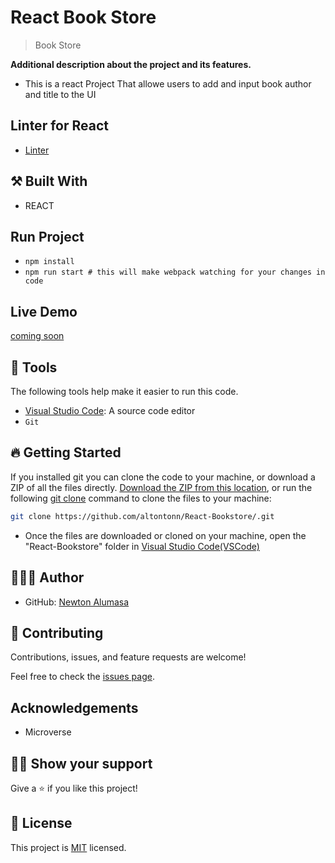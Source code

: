 

# React Book Store

> Book Store

**Additional description about the project and its features.**
- This is a react Project That allowe users to add and input book author and title to the UI

## Linter for React
- [Linter](https://github.com/microverseinc/linters-config/tree/master/react-redux)

## ⚒️ Built With

- REACT

## Run Project

- `npm install`
- `npm run start # this will make webpack watching for your changes in code`


## Live Demo
[coming soon]()

## 🧰 Tools

The following tools help make it easier to run this code.

- [Visual Studio Code](https://code.visualstudio.com/): A source code editor
- `Git`

## 🔥 Getting Started

If you installed git you can clone the code to your machine, or download a ZIP of all the files directly.
[Download the ZIP from this location](https://github.com/altontonn/React-Bookstore//archive/refs/heads/main.zip), or run the following [git clone](https://github.com/altontonn/React-Bookstore) command to clone the files to your machine:

```bash
git clone https://github.com/altontonn/React-Bookstore/.git
```

- Once the files are downloaded or cloned on your machine, open the "React-Bookstore" folder in [Visual Studio Code(VSCode)](https://code.visualstudio.com/)

## 🙎🏾‍♂️ Author

- GitHub: [Newton Alumasa](https://github.com/altontonn)

## 🤝 Contributing

Contributions, issues, and feature requests are welcome!

Feel free to check the [issues page](https://github.com/altontonn/React-Bookstore//issues).

## Acknowledgements

- Microverse

## 👊🏾 Show your support

Give a ⭐️ if you like this project!

## 📝 License

This project is [MIT](https://github.com/altontonn/React-Bookstore/blob/add-license-1/LICENSE) licensed.
